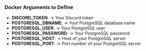 ### Docker Arguments to Define

- **DISCORD_TOKEN**: → Your Discord token
- **POSTGRESQL_DBNAME**: → Your PostgreSQL database name
- **POSTGRESQL_USER**: → Your PostgreSQL user
- **POSTGRESQL_PASSWORD**: → Your PostgreSQL password
- **POSTGRESQL_HOST**: → Host of your PostgreSQL server
- **POSTGRESQL_PORT**: → Port number of your PostgreSQL server